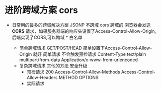 # 进阶跨域方案 cors

- 日常用的最多的跨域解决方案
    JSONP 不跨域
    cors 跨域的
    浏览器会发送**CORS** 请求，如果服务器端的响应头设置了Access-Control-Allow-Origin, 
    后端实现了CORS,可以跨域
    * 
    白名单 

    - 简单跨域请求
        GET/POST/HEAD 简单设置下Access-Control-Allow-Origin 就好
        简单请求 不会触发预检请求
        Content-Type text/plain multipart/from-data 
        Application/x-www-from-urlencoded
    - 复杂跨域请求
        其他的方法 安全升级
        - 预检请求
            200
            Access-Control-Allow-Methods
            Access-Control-Allow-Headers
            METHOD OPTIONS
        - 实际请求
